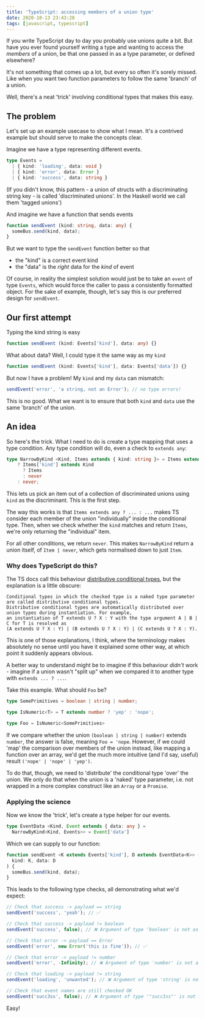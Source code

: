 ```yaml
---
title: 'TypeScript: accessing members of a union type'
date: 2020-10-13 23:43:28
tags: [javascript, typescript]
---
```


If you write TypeScript day to day you probably use unions quite a bit. But have you ever found yourself writing a type and wanting to access the _members_ of a union, be that one passed in as a type parameter, or defined elsewhere?

It's not something that comes up a lot, but every so often it's sorely missed. Like when you want two function parameters to follow the same 'branch' of a union.

Well, there's a neat 'trick' involving conditional types that makes this easy.

<!-- more -->

## The problem

Let's set up an example usecase to show what I mean. It's a contrived example but should serve to make the concepts clear.

Imagine we have a type representing different events.

```typescript
type Events =
  | { kind: 'loading', data: void }
  | { kind: 'error', data: Error }
  | { kind: 'success', data: string }
```

(If you didn't know, this pattern - a union of structs with a discriminating string key - is called 'discriminated unions'. In the Haskell world we call them 'tagged unions')

And imagine we have a function that sends events

```typescript
function sendEvent (kind: string, data: any) {
  someBus.send(kind, data);
}
```

But we want to type the `sendEvent` function better so that

- the "kind" is a correct event kind
- the "data" is the *right* data for the *kind* of event

Of course, in reality the simplest solution would just be to take an `event` of type `Events`, which would force the caller to pass a consistently formatted object. For the sake of example, though, let's say this is our preferred design for `sendEvent`.

## Our first attempt

Typing the kind string is easy

```typescript
function sendEvent (kind: Events['kind'], data: any) {}
```

What about data? Well, I could type it the same way as my `kind`

```typescript
function sendEvent (kind: Events['kind'], data: Events['data']) {}
```

But now I have a problem! My `kind` and my `data` can mismatch:

```typescript
sendEvent('error', 'a string, not an Error'); // no type errors!
```

This is no good. What we want is to ensure that both `kind` and `data` use the same 'branch' of the union.

## An idea

So here's the trick. What I need to do is create a type mapping that uses a type condition. Any type condition will do, even a check to `extends any`:

```typescript
type NarrowByKind <Kind, Items extends { kind: string }> = Items extends any
    ? Items['kind'] extends Kind
      ? Items
      : never
    : never;
```

This lets us pick an item out of a collection of discriminated unions using `kind` as the discriminant. This is the first step. 

The way this works is that `Items extends any ? ... : ...` makes TS consider each member of the union "individually" inside the conditional type. Then, when we check whether the `kind` matches and return `Items`, we're only returning the "individual" item.

For all other conditions, we return `never`. This makes `NarrowByKind` return a union itself, of `Item | never`, which gets normalised down to just `Item`.

### Why does TypeScript do this?

The TS docs call this behaviour [distributive conditional types](https://www.typescriptlang.org/docs/handbook/release-notes/typescript-2-8.html#distributive-conditional-types), but the explanation is a little obscure:

```
Conditional types in which the checked type is a naked type parameter are called distributive conditional types.
Distributive conditional types are automatically distributed over union types during instantiation. For example,
an instantiation of T extends U ? X : Y with the type argument A | B | C for T is resolved as
(A extends U ? X : Y) | (B extends U ? X : Y) | (C extends U ? X : Y).
```

This is one of those explanations, I think, where the terminology makes absolutely no sense until you have it explained some other way, at which point it suddenly appears obvious.

A better way to understand might be to imagine if this behaviour *didn't* work - imagine if a union wasn't "split up" when we compared it to another type with `extends ... ? ...`.

Take this example. What should `Foo` be?

```typescript
type SomePrimitives = boolean | string | number;

type IsNumeric<T> = T extends number ? 'yep' : 'nope';

type Foo = IsNumeric<SomePrimitives>
```

If we compare whether the union `(boolean | string | number)` extends `number`, the answer is false, meaning `Foo = 'nope`. However, if we could 'map' the comparison over members of the union instead, like mapping a function over an array, we'd get the much more intuitive (and I'd say, useful) result `('nope' | 'nope' | 'yep')`.

To do that, though, we need to 'distribute' the conditional type 'over' the union. We only do that when the union is a 'naked' type parameter, i.e. not wrapped in a more complex construct like an `Array` or a `Promise`.

### Applying the science

Now we know the 'trick', let's create a type helper for our events.

```typescript
type EventData <Kind, Event extends { data: any } =
  NarrowByKind<Kind, Events>> = Event['data']
```

Which we can supply to our function:

```typescript
function sendEvent <K extends Events['kind'], D extends EventData<K>> (
  kind: K, data: D
) {
  someBus.send(kind, data);
}
```

This leads to the following type checks, all demonstrating what we'd expect:

```typescript
// Check that success -> payload == string
sendEvent('success', 'yeah'); // ✅

// Check that success -> payload != boolean
sendEvent('success', false); // ❌ Argument of type 'boolean' is not assignable to parameter of type 'string'.

// Check that error -> payload == Error
sendEvent('error', new Error('this is fine')); // ✅

// Check that error -> payload != number
sendEvent('error', -Infinity); // ❌ Argument of type 'number' is not assignable to parameter of type 'Error'.

// Check that loading -> payload != string
sendEvent('loading', 'unwanted'); // ❌ Argument of type 'string' is not assignable to parameter of type 'void'.

// Check that event names are still checked OK
sendEvent('succ3ss', false); // ❌ Argument of type '"succ3ss"' is not assignable to parameter of type '"loading" | "error" | "success"'.
```

Easy!
